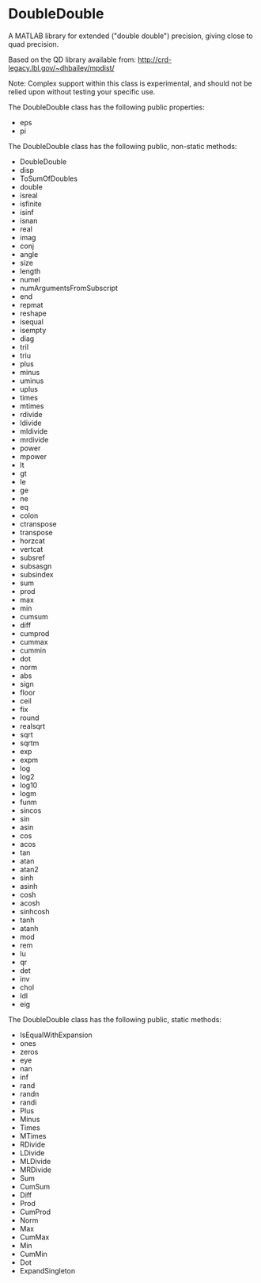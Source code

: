 DoubleDouble
============
A MATLAB library for extended ("double double") precision, giving close to quad precision.

Based on the QD library available from: http://crd-legacy.lbl.gov/~dhbailey/mpdist/

Note: Complex support within this class is experimental, and should not be relied upon without testing your specific use.

The DoubleDouble class has the following public properties:
 * eps
 * pi
 
The DoubleDouble class has the following public, non-static methods:
 * DoubleDouble
 * disp
 * ToSumOfDoubles
 * double
 * isreal
 * isfinite
 * isinf
 * isnan
 * real
 * imag
 * conj
 * angle
 * size
 * length
 * numel
 * numArgumentsFromSubscript
 * end
 * repmat
 * reshape
 * isequal
 * isempty
 * diag
 * tril
 * triu
 * plus
 * minus
 * uminus
 * uplus
 * times
 * mtimes
 * rdivide
 * ldivide
 * mldivide
 * mrdivide
 * power
 * mpower
 * lt
 * gt
 * le
 * ge
 * ne
 * eq
 * colon
 * ctranspose
 * transpose
 * horzcat
 * vertcat
 * subsref
 * subsasgn
 * subsindex
 * sum
 * prod
 * max
 * min
 * cumsum
 * diff
 * cumprod
 * cummax
 * cummin
 * dot
 * norm
 * abs
 * sign
 * floor
 * ceil
 * fix
 * round
 * realsqrt
 * sqrt
 * sqrtm
 * exp
 * expm
 * log
 * log2
 * log10
 * logm
 * funm
 * sincos
 * sin
 * asin
 * cos
 * acos
 * tan
 * atan
 * atan2
 * sinh
 * asinh
 * cosh
 * acosh
 * sinhcosh
 * tanh
 * atanh
 * mod
 * rem
 * lu
 * qr
 * det
 * inv
 * chol
 * ldl
 * eig

The DoubleDouble class has the following public, static methods:
 * IsEqualWithExpansion
 * ones
 * zeros
 * eye
 * nan
 * inf
 * rand
 * randn
 * randi
 * Plus
 * Minus
 * Times
 * MTimes
 * RDivide
 * LDivide
 * MLDivide
 * MRDivide
 * Sum
 * CumSum
 * Diff
 * Prod
 * CumProd
 * Norm
 * Max
 * CumMax
 * Min
 * CumMin
 * Dot
 * ExpandSingleton
